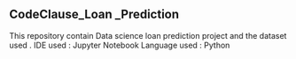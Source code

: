 ## CodeClause_Loan _Prediction
This repository contain Data science  loan prediction project  and the dataset used .
IDE used : Jupyter Notebook
Language used : Python
